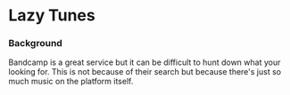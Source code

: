 # Lazy Tunes

### Background

Bandcamp is a great service but it can be difficult to hunt down what your looking for. This is not because of their search but because there's just so much music on the platform itself.